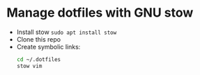 # Manage dotfiles with GNU stow

* Install stow `sudo apt install stow`
* Clone this repo
* Create symbolic links:
  ``` bash
  cd ~/.dotfiles
  stow vim
  ```
